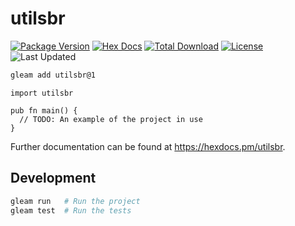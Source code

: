 # utilsbr

[![Package Version](https://img.shields.io/hexpm/v/utilsbr)](https://hex.pm/packages/utilsbr)
[![Hex Docs](https://img.shields.io/badge/hex-docs-ffaff3)](https://hexdocs.pm/utilsbr/)
[![Total Download](https://img.shields.io/hexpm/dt/utilsbr)](https://hex.pm/packages/utilsbr)
[![License](https://img.shields.io/hexpm/l/utilsbr)](https://hex.pm/packages/utilsbr)
![Last Updated](https://img.shields.io/github/last-commit/malvfr/utilsbr)

```sh
gleam add utilsbr@1
```

```gleam
import utilsbr

pub fn main() {
  // TODO: An example of the project in use
}
```

Further documentation can be found at <https://hexdocs.pm/utilsbr>.

## Development

```sh
gleam run   # Run the project
gleam test  # Run the tests
```
